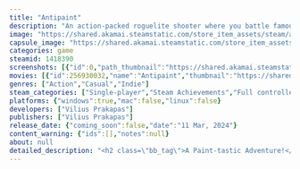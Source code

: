 ```yaml
---
title: "Antipaint"
description: "An action-packed roguelite shooter where you battle famous works of art and each level you beat becomes a masterpiece to add to your colorful collection."
image: "https://shared.akamai.steamstatic.com/store_item_assets/steam/apps/1418390/header.jpg?t=1726637937"
capsule_image: "https://shared.akamai.steamstatic.com/store_item_assets/steam/apps/1418390/capsule_231x87.jpg?t=1726637937"
categories: game
steamid: 1418390
screenshots: [{"id":0,"path_thumbnail":"https://shared.akamai.steamstatic.com/store_item_assets/steam/apps/1418390/ss_ec206ea89b55bb98334225919d921532d8dd80b3.600x338.jpg?t=1726637937","path_full":"https://shared.akamai.steamstatic.com/store_item_assets/steam/apps/1418390/ss_ec206ea89b55bb98334225919d921532d8dd80b3.1920x1080.jpg?t=1726637937"},{"id":1,"path_thumbnail":"https://shared.akamai.steamstatic.com/store_item_assets/steam/apps/1418390/ss_f8156b0417096e12a4d1d3f02c677244b693f833.600x338.jpg?t=1726637937","path_full":"https://shared.akamai.steamstatic.com/store_item_assets/steam/apps/1418390/ss_f8156b0417096e12a4d1d3f02c677244b693f833.1920x1080.jpg?t=1726637937"},{"id":2,"path_thumbnail":"https://shared.akamai.steamstatic.com/store_item_assets/steam/apps/1418390/ss_04e82acf6f7a470be5bae6e0113290233bd59f8c.600x338.jpg?t=1726637937","path_full":"https://shared.akamai.steamstatic.com/store_item_assets/steam/apps/1418390/ss_04e82acf6f7a470be5bae6e0113290233bd59f8c.1920x1080.jpg?t=1726637937"},{"id":3,"path_thumbnail":"https://shared.akamai.steamstatic.com/store_item_assets/steam/apps/1418390/ss_afc8bf3692cf9dca4e5cd95651b68b792e7adfea.600x338.jpg?t=1726637937","path_full":"https://shared.akamai.steamstatic.com/store_item_assets/steam/apps/1418390/ss_afc8bf3692cf9dca4e5cd95651b68b792e7adfea.1920x1080.jpg?t=1726637937"},{"id":4,"path_thumbnail":"https://shared.akamai.steamstatic.com/store_item_assets/steam/apps/1418390/ss_164ef669118a1c1d2f86f63793e5d222f266f60e.600x338.jpg?t=1726637937","path_full":"https://shared.akamai.steamstatic.com/store_item_assets/steam/apps/1418390/ss_164ef669118a1c1d2f86f63793e5d222f266f60e.1920x1080.jpg?t=1726637937"},{"id":5,"path_thumbnail":"https://shared.akamai.steamstatic.com/store_item_assets/steam/apps/1418390/ss_688f5a139cbfa3f6bb2d3f57caed644cef7e10f9.600x338.jpg?t=1726637937","path_full":"https://shared.akamai.steamstatic.com/store_item_assets/steam/apps/1418390/ss_688f5a139cbfa3f6bb2d3f57caed644cef7e10f9.1920x1080.jpg?t=1726637937"},{"id":6,"path_thumbnail":"https://shared.akamai.steamstatic.com/store_item_assets/steam/apps/1418390/ss_8c5cab1433e245773333a621d463f2cdd2b7088b.600x338.jpg?t=1726637937","path_full":"https://shared.akamai.steamstatic.com/store_item_assets/steam/apps/1418390/ss_8c5cab1433e245773333a621d463f2cdd2b7088b.1920x1080.jpg?t=1726637937"}]
movies: [{"id":256930032,"name":"Antipaint","thumbnail":"https://shared.akamai.steamstatic.com/store_item_assets/steam/apps/256930032/movie.293x165.jpg?t=1683091939","webm":{"480":"http://video.akamai.steamstatic.com/store_trailers/256930032/movie480_vp9.webm?t=1683091939","max":"http://video.akamai.steamstatic.com/store_trailers/256930032/movie_max_vp9.webm?t=1683091939"},"mp4":{"480":"http://video.akamai.steamstatic.com/store_trailers/256930032/movie480.mp4?t=1683091939","max":"http://video.akamai.steamstatic.com/store_trailers/256930032/movie_max.mp4?t=1683091939"},"highlight":true}]
genres: ["Action","Casual","Indie"]
steam_categories: ["Single-player","Steam Achievements","Full controller support","Steam Cloud","Remote Play on TV","Family Sharing"]
platforms: {"windows":true,"mac":false,"linux":false}
developers: ["Vilius Prakapas"]
publishers: ["Vilius Prakapas"]
release_date: {"coming_soon":false,"date":"11 Mar, 2024"}
content_warning: {"ids":[],"notes":null}
about: null
detailed_description: "<h2 class=\"bb_tag\">A Paint-tastic Adventure!</h2><strong>Embark on a quest to become the greatest artist in the world.</strong><br>The battlefield is your canvas, the enemies are your paint. Literally. The art you make is yours to keep.<h2 class=\"bb_tag\">Paint or Slay Your Way</h2><img class=\"bb_img\" src=\"https://shared.akamai.steamstatic.com/store_item_assets/steam/apps/1418390/extras/brush_previews.gif?t=1726637937\" /><br>Choose from a variety of brushes and characters. From a slow and steady thick brush to a quick and nimble paint roller - we've got you covered.<h2 class=\"bb_tag\">Even The Best Painter Needs A Helping Hand</h2><img class=\"bb_img\" src=\"https://shared.akamai.steamstatic.com/store_item_assets/steam/apps/1418390/extras/item_previews.gif?t=1726637937\" /><br>Finishing a painting rewards you with versatile items. Enlist the help of a friendly painting bucket, install some paint turrets, give your enemies moustaches or become a robot. Find a way to express your true self!<h2 class=\"bb_tag\">Face The Great Works Of Art</h2><img class=\"bb_img\" src=\"https://shared.akamai.steamstatic.com/store_item_assets/steam/apps/1418390/extras/boss_preview.png?t=1726637937\" /><br>You can't be the greatest if there's other art out there. You'll have to defeat various (and dubious) works of art to secure your title.<h2 class=\"bb_tag\">Art to Remember</h2><img class=\"bb_img\" src=\"https://shared.akamai.steamstatic.com/store_item_assets/steam/apps/1418390/extras/Gallery_Final.gif?t=1726637937\" /><br>After the paint has settled and the brushes are cleaned, why not take a step back and admire your masterpieces in the gallery."
---
```


